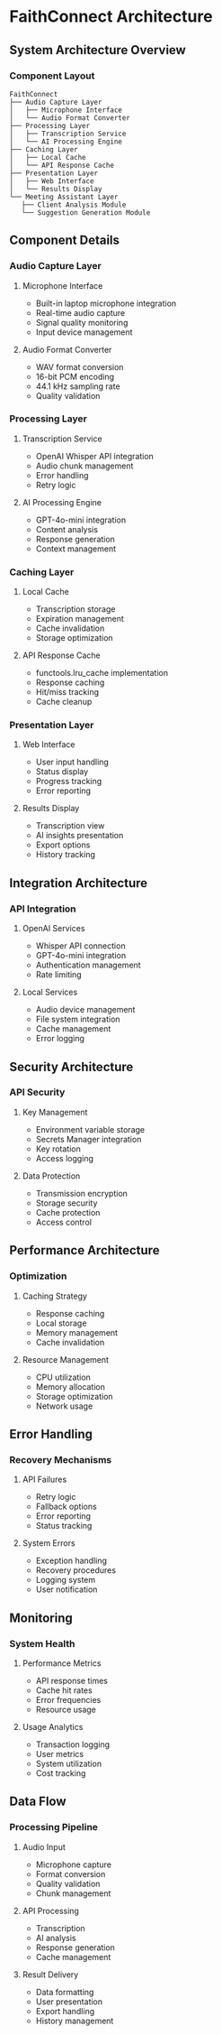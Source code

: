# FaithConnect Architecture

## System Architecture Overview

### Component Layout
```
FaithConnect
├── Audio Capture Layer
│   ├── Microphone Interface
│   └── Audio Format Converter
├── Processing Layer
│   ├── Transcription Service
│   └── AI Processing Engine
├── Caching Layer
│   ├── Local Cache
│   └── API Response Cache
├── Presentation Layer
│   ├── Web Interface
│   └── Results Display
└── Meeting Assistant Layer 
   ├── Client Analysis Module 
   └── Suggestion Generation Module
```

## Component Details

### Audio Capture Layer
1. Microphone Interface
   - Built-in laptop microphone integration
   - Real-time audio capture
   - Signal quality monitoring
   - Input device management

2. Audio Format Converter
   - WAV format conversion
   - 16-bit PCM encoding
   - 44.1 kHz sampling rate
   - Quality validation

### Processing Layer
1. Transcription Service
   - OpenAI Whisper API integration
   - Audio chunk management
   - Error handling
   - Retry logic

2. AI Processing Engine
   - GPT-4o-mini integration
   - Content analysis
   - Response generation
   - Context management

### Caching Layer
1. Local Cache
   - Transcription storage
   - Expiration management
   - Cache invalidation
   - Storage optimization

2. API Response Cache
   - functools.lru_cache implementation
   - Response caching
   - Hit/miss tracking
   - Cache cleanup

### Presentation Layer
1. Web Interface
   - User input handling
   - Status display
   - Progress tracking
   - Error reporting

2. Results Display
   - Transcription view
   - AI insights presentation
   - Export options
   - History tracking

## Integration Architecture

### API Integration
1. OpenAI Services
   - Whisper API connection
   - GPT-4o-mini integration
   - Authentication management
   - Rate limiting

2. Local Services
   - Audio device management
   - File system integration
   - Cache management
   - Error logging

## Security Architecture

### API Security
1. Key Management
   - Environment variable storage
   - Secrets Manager integration
   - Key rotation
   - Access logging

2. Data Protection
   - Transmission encryption
   - Storage security
   - Cache protection
   - Access control

## Performance Architecture

### Optimization
1. Caching Strategy
   - Response caching
   - Local storage
   - Memory management
   - Cache invalidation

2. Resource Management
   - CPU utilization
   - Memory allocation
   - Storage optimization
   - Network usage

## Error Handling

### Recovery Mechanisms
1. API Failures
   - Retry logic
   - Fallback options
   - Error reporting
   - Status tracking

2. System Errors
   - Exception handling
   - Recovery procedures
   - Logging system
   - User notification

## Monitoring

### System Health
1. Performance Metrics
   - API response times
   - Cache hit rates
   - Error frequencies
   - Resource usage

2. Usage Analytics
   - Transaction logging
   - User metrics
   - System utilization
   - Cost tracking

## Data Flow

### Processing Pipeline
1. Audio Input
   - Microphone capture
   - Format conversion
   - Quality validation
   - Chunk management

2. API Processing
   - Transcription
   - AI analysis
   - Response generation
   - Cache management

3. Result Delivery
   - Data formatting
   - User presentation
   - Export handling
   - History management
